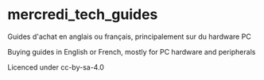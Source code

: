 # mercredi_tech_guides
Guides d'achat en anglais ou français, principalement sur du hardware PC

Buying guides in English or French, mostly for PC hardware and peripherals

Licenced under cc-by-sa-4.0
